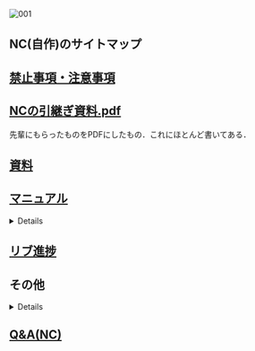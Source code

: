 ![001](https://user-images.githubusercontent.com/103260061/162473789-9089691e-8f72-4ee1-905c-d30d9c441592.png)
## NC(自作)のサイトマップ
## [禁止事項・注意事項](Wiki/注意事項など/NC(自作).md) 

## [NCの引継ぎ資料.pdf](https://github.com/TeamBirdmanTrial/wiki/files/8452513/NC.pdf)

先輩にもらったものをPDFにしたもの．これにほとんど書いてある．

## [資料](/資料%26データ)

## [マニュアル](/Wiki/翼班/使い方)
<details>

[注意事項](/Wiki/翼班/NC(自作)/使い方/注意事項.md)  
[使用ソフト](/Wiki/翼班/NC(自作)/使い方/使用ソフト.md)  
[CADの編集](/Wiki/翼班/NC(自作)/使い方/CADの編集.md)  
[NCデータの実行](/Wiki/翼班/NC(自作)/使い方/NCデータの実行.md)  
[Grbl の設定](/Wiki/翼班/NC(自作)/使い方/Grblの設定.md)  
[Fusion360の設定](/Wiki/翼班/NC(自作)/使い方/Fusion360の設定.md)  
[トラブルと対応](トラブルと対応.md)  
</details>

## [リブ進捗](/Wiki/翼班/NC(自作)/NCリブ進捗)

## その他
<details>

[このNCについて](/Wiki/翼班/NC(自作)/その他/このNCについて.md)  
[トラブルと対応](/Wiki/翼班/NC(自作)/その他/トラブルと対応.md)  
[基板について](/Wiki/翼班/NC(自作)/資料%26データ/メイン基板)  
</details>

 ## [Q&A(NC)](../../Q%26A/Q%26A(NC).md)

